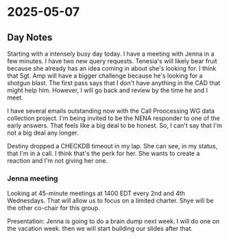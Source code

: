# 2025-05-07

## Day Notes

Starting with a intensely busy day today. I have a meeting with Jenna in a few minutes. I have two new query requests. Tenesia's will likely bear fruit because she already has an idea coming in about she's looking for. I think that Sgt. Amp will have a bigger challenge because he's looking for a shotgun blast. The first pass says that I don't have anything in the CAD that might help him. However, I will go back and review by the time he and I meet.

I have several emails outstanding now with the Call Proocessing WG data collection project. I'm being invited to be the NENA responder to one of the early answers. That feels like a big deal to be honest. So, I can't say that I'm not a big deal any longer.

Destiny dropped a CHECKDB timeout in my lap. She can see, in my status, that I'm in a call. I think that's the perk for her. She wants to create a reaction and I'm not giving her one. 

### Jenna meeting

Looking at 45-minute meetings at 1400 EDT every 2nd and 4th Wednesdays. That will allow us to focus on a limited charter. Shye will be the other co-chair for this group.

Presentation: Jenna is going to do a brain dump next week. I will do one on the vacation week. then we will start building our slides after that.
